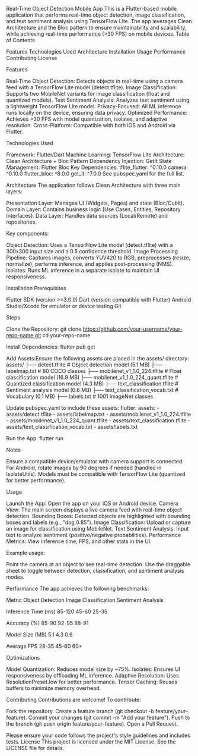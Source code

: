 Real-Time Object Detection Mobile App
This is a Flutter-based mobile application that performs real-time object detection, image classification, and text sentiment analysis using TensorFlow Lite. The app leverages Clean Architecture and the Bloc pattern to ensure maintainability and scalability, while achieving real-time performance (>30 FPS) on mobile devices.
Table of Contents

Features
Technologies Used
Architecture
Installation
Usage
Performance
Contributing
License

Features

Real-Time Object Detection: Detects objects in real-time using a camera feed with a TensorFlow Lite model (detect.tflite).
Image Classification: Supports two MobileNet variants for image classification (float and quantized models).
Text Sentiment Analysis: Analyzes text sentiment using a lightweight TensorFlow Lite model.
Privacy-Focused: All ML inference runs locally on the device, ensuring data privacy.
Optimized Performance: Achieves >30 FPS with model quantization, isolates, and adaptive resolution.
Cross-Platform: Compatible with both iOS and Android via Flutter.

Technologies Used

Framework: Flutter/Dart
Machine Learning: TensorFlow Lite
Architecture: Clean Architecture + Bloc Pattern
Dependency Injection: GetIt
State Management: Flutter Bloc
Key Dependencies:
tflite_flutter: ^0.10.0
camera: ^0.10.0
flutter_bloc: ^8.0.0
get_it: ^7.0.0
See pubspec.yaml for the full list.



Architecture
The application follows Clean Architecture with three main layers:

Presentation Layer: Manages UI (Widgets, Pages) and state (Bloc/Cubit).
Domain Layer: Contains business logic (Use Cases, Entities, Repository Interfaces).
Data Layer: Handles data sources (Local/Remote) and repositories.

Key components:

Object Detection: Uses a TensorFlow Lite model (detect.tflite) with a 300x300 input size and a 0.5 confidence threshold.
Image Processing Pipeline: Captures images, converts YUV420 to RGB, preprocesses (resize, normalize), performs inference, and applies post-processing (NMS).
Isolates: Runs ML inference in a separate isolate to maintain UI responsiveness.

Installation
Prerequisites

Flutter SDK (version >=3.0.0)
Dart (version compatible with Flutter)
Android Studio/Xcode for emulator or device testing
Git

Steps

Clone the Repository:
git clone https://github.com/your-username/your-repo-name.git
cd your-repo-name


Install Dependencies:
flutter pub get


Add Assets:Ensure the following assets are placed in the assets/ directory:
assets/
├── detect.tflite                      # Object detection model (5.1 MB)
├── labelmap.txt                       # 80 COCO classes
├── mobilenet_v1_1.0_224.tflite       # Float classification model (16.9 MB)
├── mobilenet_v1_1.0_224_quant.tflite # Quantized classification model (4.3 MB)
├── text_classification.tflite         # Sentiment analysis model (0.6 MB)
├── text_classification_vocab.txt      # Vocabulary (0.1 MB)
├── labels.txt                         # 1001 ImageNet classes

Update pubspec.yaml to include these assets:
flutter:
  assets:
    - assets/detect.tflite
    - assets/labelmap.txt
    - assets/mobilenet_v1_1.0_224.tflite
    - assets/mobilenet_v1_1.0_224_quant.tflite
    - assets/text_classification.tflite
    - assets/text_classification_vocab.txt
    - assets/labels.txt


Run the App:
flutter run



Notes

Ensure a compatible device/emulator with camera support is connected.
For Android, rotate images by 90 degrees if needed (handled in IsolateUtils).
Models must be compatible with TensorFlow Lite (quantized for better performance).

Usage

Launch the App: Open the app on your iOS or Android device.
Camera View: The main screen displays a live camera feed with real-time object detection.
Bounding Boxes: Detected objects are highlighted with bounding boxes and labels (e.g., "dog 0.85").
Image Classification: Upload or capture an image for classification using MobileNet.
Text Sentiment Analysis: Input text to analyze sentiment (positive/negative probabilities).
Performance Metrics: View inference time, FPS, and other stats in the UI.

Example usage:

Point the camera at an object to see real-time detection.
Use the draggable sheet to toggle between detection, classification, and sentiment analysis modes.

Performance
The app achieves the following benchmarks:



Metric
Object Detection
Image Classification
Sentiment Analysis



Inference Time (ms)
85-120
45-60
25-35


Accuracy (%)
85-90
92-95
88-91


Model Size (MB)
5.1
4.3
0.6


Average FPS
28-35
45-60
60+


Optimizations

Model Quantization: Reduces model size by ~75%.
Isolates: Ensures UI responsiveness by offloading ML inference.
Adaptive Resolution: Uses ResolutionPreset.low for better performance.
Tensor Caching: Reuses buffers to minimize memory overhead.

Contributing
Contributions are welcome! To contribute:

Fork the repository.
Create a feature branch (git checkout -b feature/your-feature).
Commit your changes (git commit -m "Add your feature").
Push to the branch (git push origin feature/your-feature).
Open a Pull Request.

Please ensure your code follows the project's style guidelines and includes tests.
License
This project is licensed under the MIT License. See the LICENSE file for details.

